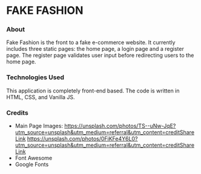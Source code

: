 # FAKE FASHION
### About
Fake Fashion is the front to a fake e-commerce website. It currently includes three static pages: the home page, a login page and a register page. The register page validates user input before redirecting users to the home page. 

### Technologies Used
This application is completely front-end based. The code is written in HTML, CSS, and Vanilla JS. 

### Credits 
- Main Page Images: 
https://unsplash.com/photos/TS--uNw-JqE?utm_source=unsplash&utm_medium=referral&utm_content=creditShareLink
https://unsplash.com/photos/0FiKFe4Y6L0?utm_source=unsplash&utm_medium=referral&utm_content=creditShareLink
- Font Awesome
- Google Fonts 
